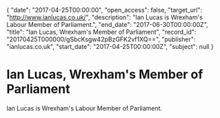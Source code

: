 {
  "date": "2017-04-25T00:00:00", 
  "open_access": false, 
  "target_url": "http://www.ianlucas.co.uk/", 
  "description": "Ian Lucas is Wrexham's Labour Member of Parliament.", 
  "end_date": "2017-06-30T00:00:00Z", 
  "title": "Ian Lucas, Wrexham's Member of Parliament", 
  "record_id": "20170425T000000/gSbcKsgw42pBzGFK2vf1XQ==", 
  "publisher": "ianlucas.co.uk", 
  "start_date": "2017-04-25T00:00:00Z", 
  "subject": null
}

# Ian Lucas, Wrexham's Member of Parliament

Ian Lucas is Wrexham's Labour Member of Parliament.